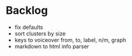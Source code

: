 # Backlog

* fix defaults
* sort clusters by size
* keys to voiceover from, to, label, n/m, graph
* markdown to html info parser